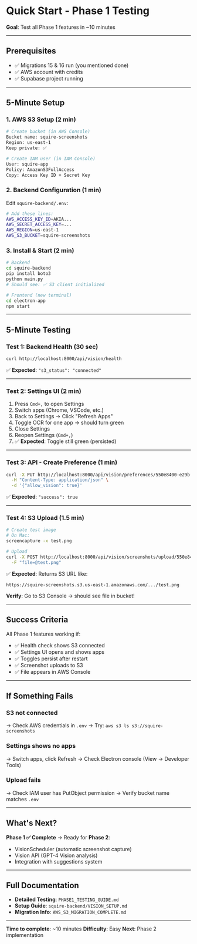# Quick Start - Phase 1 Testing

**Goal**: Test all Phase 1 features in ~10 minutes

---

## Prerequisites
- ✅ Migrations 15 & 16 run (you mentioned done)
- ✅ AWS account with credits
- ✅ Supabase project running

---

## 5-Minute Setup

### 1. AWS S3 Setup (2 min)

```bash
# Create bucket (in AWS Console)
Bucket name: squire-screenshots
Region: us-east-1
Keep private: ✅

# Create IAM user (in IAM Console)
User: squire-app
Policy: AmazonS3FullAccess
Copy: Access Key ID + Secret Key
```

### 2. Backend Configuration (1 min)

Edit `squire-backend/.env`:

```bash
# Add these lines:
AWS_ACCESS_KEY_ID=AKIA...
AWS_SECRET_ACCESS_KEY=...
AWS_REGION=us-east-1
AWS_S3_BUCKET=squire-screenshots
```

### 3. Install & Start (2 min)

```bash
# Backend
cd squire-backend
pip install boto3
python main.py
# Should see: ✅ S3 client initialized

# Frontend (new terminal)
cd electron-app
npm start
```

---

## 5-Minute Testing

### Test 1: Backend Health (30 sec)

```bash
curl http://localhost:8000/api/vision/health
```

✅ **Expected**: `"s3_status": "connected"`

---

### Test 2: Settings UI (2 min)

1. Press `Cmd+,` to open Settings
2. Switch apps (Chrome, VSCode, etc.)
3. Back to Settings → Click "Refresh Apps"
4. Toggle OCR for one app → should turn green
5. Close Settings
6. Reopen Settings (`Cmd+,`)
7. ✅ **Expected**: Toggle still green (persisted)

---

### Test 3: API - Create Preference (1 min)

```bash
curl -X PUT http://localhost:8000/api/vision/preferences/550e8400-e29b-41d4-a716-446655440000/TestApp \
  -H "Content-Type: application/json" \
  -d '{"allow_vision": true}'
```

✅ **Expected**: `"success": true`

---

### Test 4: S3 Upload (1.5 min)

```bash
# Create test image
# On Mac:
screencapture -x test.png

# Upload
curl -X POST http://localhost:8000/api/vision/screenshots/upload/550e8400-e29b-41d4-a716-446655440000 \
  -F "file=@test.png"
```

✅ **Expected**: Returns S3 URL like:
```
https://squire-screenshots.s3.us-east-1.amazonaws.com/.../test.png
```

**Verify**: Go to S3 Console → should see file in bucket!

---

## Success Criteria

All Phase 1 features working if:

- ✅ Health check shows S3 connected
- ✅ Settings UI opens and shows apps
- ✅ Toggles persist after restart
- ✅ Screenshot uploads to S3
- ✅ File appears in AWS Console

---

## If Something Fails

### S3 not connected
→ Check AWS credentials in `.env`
→ Try: `aws s3 ls s3://squire-screenshots`

### Settings shows no apps
→ Switch apps, click Refresh
→ Check Electron console (View → Developer Tools)

### Upload fails
→ Check IAM user has PutObject permission
→ Verify bucket name matches `.env`

---

## What's Next?

**Phase 1 ✅ Complete** → Ready for **Phase 2**:
- VisionScheduler (automatic screenshot capture)
- Vision API (GPT-4 Vision analysis)
- Integration with suggestions system

---

## Full Documentation

- **Detailed Testing**: `PHASE1_TESTING_GUIDE.md`
- **Setup Guide**: `squire-backend/VISION_SETUP.md`
- **Migration Info**: `AWS_S3_MIGRATION_COMPLETE.md`

---

**Time to complete**: ~10 minutes
**Difficulty**: Easy
**Next**: Phase 2 implementation
